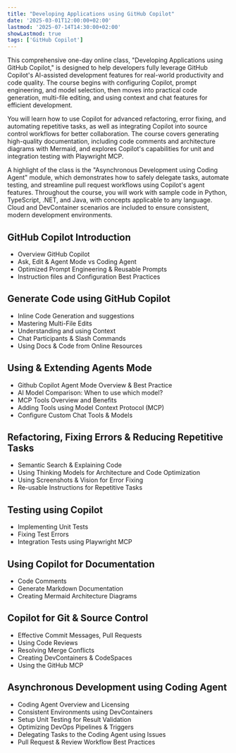 ```yaml
---
title: "Developing Applications using GitHub Copilot"
date: '2025-03-01T12:00:00+02:00'
lastmod: '2025-07-14T14:30:00+02:00'
showLastmod: true
tags: ['GitHub Copilot']
---
```


This comprehensive one-day online class, "Developing Applications using GitHub Copilot," is designed to help developers fully leverage GitHub Copilot's AI-assisted development features for real-world productivity and code quality. The course begins with configuring Copilot, prompt engineering, and model selection, then moves into practical code generation, multi-file editing, and using context and chat features for efficient development.

You will learn how to use Copilot for advanced refactoring, error fixing, and automating repetitive tasks, as well as integrating Copilot into source control workflows for better collaboration. The course covers generating high-quality documentation, including code comments and architecture diagrams with Mermaid, and explores Copilot's capabilities for unit and integration testing with Playwright MCP.

A highlight of the class is the "Asynchronous Development using Coding Agent" module, which demonstrates how to safely delegate tasks, automate testing, and streamline pull request workflows using Copilot's agent features. Throughout the course, you will work with sample code in Python, TypeScript, .NET, and Java, with concepts applicable to any language. Cloud and DevContainer scenarios are included to ensure consistent, modern development environments.

## GitHub Copilot Introduction​

- Overview GitHub Copilot
- Ask, Edit & Agent Mode vs Coding Agent
- Optimized Prompt Engineering & Reusable Prompts
- Instruction files and Configuration Best Practices

## Generate Code using GitHub Copilot​

- Inline Code Generation and suggestions
- Mastering Multi-File Edits
- Understanding and using Context
- Chat Participants & Slash Commands
- Using Docs & Code from Online Resources

## Using & Extending Agents Mode

- Github Copilot Agent Mode Overview & Best Practice
- AI Model Comparison: When to use which model?
- MCP Tools Overview and Benefits
- Adding Tools using Model Context Protocol (MCP)
- Configure Custom Chat Tools & Models

## Refactoring, Fixing Errors ​& Reducing Repetitive Tasks​

- Semantic Search & Explaining Code
- Using Thinking Models for Architecture and Code Optimization
- Using Screenshots & Vision for Error Fixing
- Re-usable Instructions for Repetitive Tasks

## Testing using Copilot​

- Implementing Unit Tests
- Fixing Test Errors
- Integration Tests using Playwright MCP

## Using Copilot for Documentation​

- Code Comments
- Generate Markdown Documentation
- Creating Mermaid Architecture Diagrams

## Copilot for Git & Source Control​

- Effective Commit Messages, Pull Requests
- Using Code Reviews
- Resolving Merge Conflicts
- Creating DevContainers & CodeSpaces
- Using the GitHub MCP

## Asynchronous Development using Coding Agent

- Coding Agent Overview and Licensing
- Consistent Environments using DevContainers
- Setup Unit Testing for Result Validation
- Optimizing DevOps Pipelines & Triggers
- Delegating Tasks to the Coding Agent using Issues
- Pull Request & Review Workflow Best Practices
